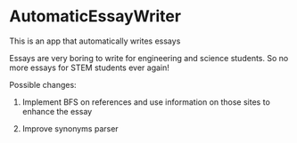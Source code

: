 # AutomaticEssayWriter
This is an app that automatically writes essays

Essays are very boring to write for engineering and science students. So no more essays for STEM students ever again!

Possible changes:

1) Implement BFS on references and use information on those sites to enhance the essay

2) Improve synonyms parser

